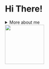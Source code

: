 # Hi There! 

<!-- Presentation -->

<!-- Dropdown -->
<details>
  <summary> More about me</summary>

  - 💬 ... (comming soon)

  - 🛠️ ... (comming soon)
    
</details>

<div>
  <img align="center"  height="130cm" src= "https://github-readme-stats.vercel.app/api/top-langs/?username=marcustomazelli&hide_progress=true&theme=gotham" )/>
</div>

